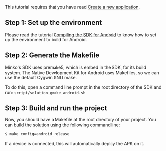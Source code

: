This tutorial requires that you have read [Create a new application](Create_a_new_application.md).

Step 1: Set up the environment
------------------------------

Please read the tutorial [Compiling the SDK for Android](Compiling_the_SDK_for_Android.md) to know how to set up the environment to build for Android.

Step 2: Generate the Makefile
-----------------------------

Minko's SDK uses premake5, which is embed in the SDK, for its build system. The Native Development Kit for Android uses Makefiles, so we can use the default Cygwin GNU make.

To do this, open a command line prompt in the root directory of the SDK and run: `script/solution_gmake_android.sh`

Step 3: Build and run the project
---------------------------------

Now, you should have a Makefile at the root directory of your project. You can build the solution using the following command line:


```bash
$ make config=android_release 
```


If a device is connected, this will automatically deploy the APK on it.

